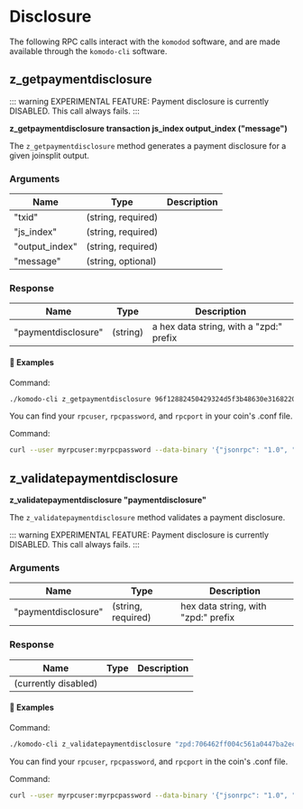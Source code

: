 # Disclosure

The following RPC calls interact with the `komodod` software, and are made available through the `komodo-cli` software.

## z_getpaymentdisclosure

::: warning
EXPERIMENTAL FEATURE: Payment disclosure is currently DISABLED. This call always fails.
:::

**z_getpaymentdisclosure transaction js_index output_index ("message")**

The `z_getpaymentdisclosure` method generates a payment disclosure for a given joinsplit output.

### Arguments

| Name | Type | Description | 
| -------------- | ------------------ | ----------- |
| "txid"         | (string, required) |<!--need to fill in this table-->|
| "js_index"     | (string, required) ||
| "output_index" | (string, required) ||
| "message"      | (string, optional) ||

### Response

| Name | Type | Description | 
| ------------------- | -------- | ----------------------------------- |
| "paymentdisclosure" | (string) | a hex data string, with a "zpd:" prefix |

#### :pushpin: Examples

Command:

```bash
./komodo-cli z_getpaymentdisclosure 96f12882450429324d5f3b48630e3168220e49ab7b0f066e5c2935a6b88bb0f2 0 0 "refund"
```


<collapse-text hidden title="Response">


```bash
(currently disabled)
```

</collapse-text>

You can find your `rpcuser`, `rpcpassword`, and `rpcport` in your coin's .conf file.

Command:

```bash
curl --user myrpcuser:myrpcpassword --data-binary '{"jsonrpc": "1.0", "id":"curltest", "method": "z_getpaymentdisclosure", "params": ["96f12882450429324d5f3b48630e3168220e49ab7b0f066e5c2935a6b88bb0f2", 0, 0, "refund"] }' -H 'content-type: text/plain;' http://127.0.0.1:myrpcport/
```

<collapse-text hidden title="Response">


```bash
(currently disabled)
```

</collapse-text>

## z_validatepaymentdisclosure

**z_validatepaymentdisclosure "paymentdisclosure"**

The `z_validatepaymentdisclosure` method validates a payment disclosure.

::: warning
EXPERIMENTAL FEATURE: Payment disclosure is currently DISABLED. This call always fails.
:::

### Arguments

| Name | Type | Description | 
| ------------------- | ------------------ | ----------------------------------- |
| "paymentdisclosure" | (string, required) | hex data string, with "zpd:" prefix |

### Response

| Name | Type | Description | 
| -------------------- | ---- | ----------- |
| (currently disabled) |      |

#### :pushpin: Examples

Command:

```bash
./komodo-cli z_validatepaymentdisclosure "zpd:706462ff004c561a0447ba2ec51184e6c204..."
```


<collapse-text hidden title="Response">


```bash
(currently disabled)
```

</collapse-text>

You can find your `rpcuser`, `rpcpassword`, and `rpcport` in the coin's .conf file.

Command:

```bash
curl --user myrpcuser:myrpcpassword --data-binary '{"jsonrpc": "1.0", "id":"curltest", "method": "z_validatepaymentdisclosure", "params": ["zpd:706462ff004c561a0447ba2ec51184e6c204..."] }' -H 'content-type: text/plain;' http://127.0.0.1:myrpcport/
```


<collapse-text hidden title="Response">


```bash
(currently disabled)
```

</collapse-text>

